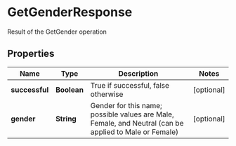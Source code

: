 

# GetGenderResponse

Result of the GetGender operation

## Properties

| Name | Type | Description | Notes |
|------------ | ------------- | ------------- | -------------|
|**successful** | **Boolean** | True if successful, false otherwise |  [optional] |
|**gender** | **String** | Gender for this name; possible values are Male, Female, and Neutral (can be applied to Male or Female) |  [optional] |




